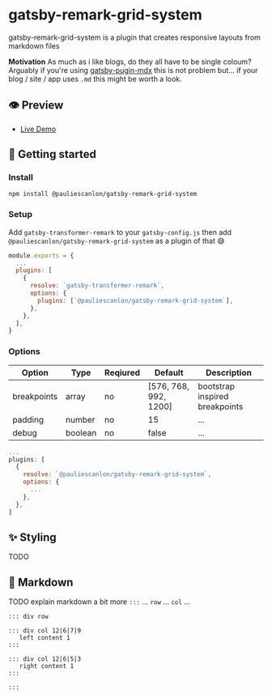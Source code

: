 # gatsby-remark-grid-system

gatsby-remark-grid-system is a plugin that creates responsive layouts from markdown files

**Motivation**
As much as i like blogs, do they all have to be single coloum? Arguably if you're using [gatsby-pugin-mdx](https://github.com/gatsbyjs/gatsby/tree/master/packages/gatsby-plugin-mdx) this is not problem but... if your blog / site / app uses `.md` this might be worth a look.

## 👁️ Preview

- [Live Demo](https://gatsby-remark-grid-system.netlify.com/)

## 🚀 Getting started

### Install

```
npm install @pauliescanlon/gatsby-remark-grid-system
```

### Setup

Add `gatsby-transformer-remark` to your `gatsby-config.js` then add `@pauliescanlon/gatsby-remark-grid-system` as a plugin of that 😅

```js
module.exports = {
  ...
  plugins: [
    {
      resolve: `gatsby-transformer-remark`,
      options: {
        plugins: [`@pauliescanlon/gatsby-remark-grid-system`],
      },
    },
  ],
}
```

### Options

| Option      | Type    | Reqiured | Default               | Description                    |
| ----------- | ------- | -------- | --------------------- | ------------------------------ |
| breakpoints | array   | no       | [576, 768, 992, 1200] | bootstrap inspired breakpoints |
| padding     | number  | no       | 15                    | ...                            |
| debug       | boolean | no       | false                 | ...                            |

```js
...
plugins: [
  {
    resolve: `@pauliescanlon/gatsby-remark-grid-system`,
    options: {
      ...
    },
  },
]
```

## ✨ Styling

TODO

## 📝 Markdown

TODO explain markdown a bit more `:::` ... `row` ... `col` ...

```
::: div row

::: div col 12|6|7|9
   left content 1
:::

::: div col 12|6|5|3
   right content 1
:::

:::
```
